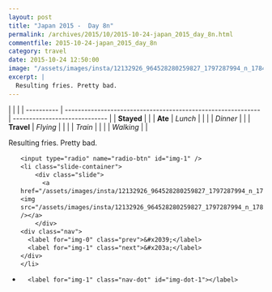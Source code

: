 ```yaml
---
layout: post
title: "Japan 2015 -  Day 8n"
permalink: /archives/2015/10/2015-10-24-japan_2015_day_8n.html
commentfile: 2015-10-24-japan_2015_day_8n
category: travel
date: 2015-10-24 12:50:00
image: "/assets/images/insta/12132926_964528280259827_1797287994_n_17844958747047535.jpg"
excerpt: |
  Resulting fries. Pretty bad.
---
```


|            |                                                              |
| ---------- | ------------------------------------------------------------ | ----------------------------- |
| **Stayed** |  |
| **Ate**    | _Lunch_                                                      |          |
|            | _Dinner_                                                     |          |
| **Travel** | _Flying_                                                     |          |
|            | _Train_                                                      |          |
|            | _Walking_                                                    |          |


Resulting fries. Pretty bad.


<ul class="slides">

    <input type="radio" name="radio-btn" id="img-1" />
    <li class="slide-container">
        <div class="slide">
          <a href="/assets/images/insta/12132926_964528280259827_1797287994_n_17844958747047535.jpg"><img src="/assets/images/insta/12132926_964528280259827_1797287994_n_17844958747047535.jpg" /></a>
        </div>
    <div class="nav">
      <label for="img-0" class="prev">&#x2039;</label>
      <label for="img-1" class="next">&#x203a;</label>
    </div>
    </li>
			
<li class="nav-dots">

      <label for="img-1" class="nav-dot" id="img-dot-1"></label>

</li>
</ul>        
             

		